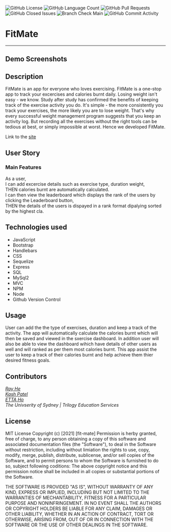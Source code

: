 <img alt="GitHub License" src="https://img.shields.io/apm/l/vim-mode">  <img alt="GitHub Language Count" src="https://img.shields.io/github/languages/count/kashpateltech/fit-mate">  <img alt="GitHub Pull Requests" src="https://img.shields.io/github/pulls/detail/state/kashpateltech/fit-mate/6">  <img alt="GitHub Closed Issues" src="https://img.shields.io/github/issues-closed-raw/kashpateltech/fit-mate">  <img alt="Branch Check Main" src="https://img.shields.io/github/checks-status/kashpateltech/fit-mate/main">  <img alt="GitHub Commit Activity" src="https://img.shields.io/github/commit-activity/w/kashpateltech/fit-mate">

# FitMate
---

## Demo Screenshots





## Description

FitMate is an app for everyone who loves exercising. FitMate is a one-stop app to track your excercises and calories burnt daily. Losing weight isn't easy - we know. Study after study has confirmed the benefits of keeping track of the exercise activity you do. It's simple - the more consistently you track your exercises, the more likely you are to lose weight.  That's why every successful weight management program suggests that you keep an activity log. But recording all the exercises without the right tools can be tedious at best, or simply impossible at worst. Hence we developed FitMate.

Link to the [site](https://DevRayHE.github.io/fit-mate)

## User Story 

### Main Features
As a user, <br>
I can add excercise details such as exercise type, duration weight, <br>
THEN calories burnt are automatically calculated. <br>
I can then view the leaderboard which displays the rank of the users by clicking the Leaderboard button,<br>
THEN the details of the users is dispayed in a rank format dipalying sorted by the highest cla. <br>


## Technologies used 

- JavaScript
- Bootstrap
- Handlebars
- CSS
- Sequelize
- Express
- SQL
- MySql2
- MVC
- NPM
- Node
- Github Version Control

## Usage 

User can add the the type of exercises, duration and keep a track of the activity. The app will automatically calculate the calories burnt which will then be saved and viewed in the sxercise dashboard. In addition user will also be able to view the dashboard wihich have details of other users as well and will ranked as per them most calories burnt. This app assist the user to keep a track of their calories burnt and help achieve them thier desired fitness goals. 

## Contributors

*[Ray He](https://github.com/DevRayHe)* <br>
*[Kash Patel](https://github.com/kashpateltech)* <br>
*[ETTA Ho](https://github.com/Etta0311)* <br>
*The Univserity of Sydney | Trilogy Education Services* <br>

## License 

MIT License
Copyright (c) [2021] [fit-mate]
Permission is herby granted, free of charge, to any person obtaining a copy of this software and associated documentation files (the "Software"), to deal in the Software without restriction, including without limiation the rights to use, copy, modify, merge, publish, distribute, sublicense, and/or sell copies of the Software, and to permit persons to whom the Software is furnished to do so, subject following coditions: 
The above copyright notice and this permission notice shall be included in all copies or substantial portions of the Software. 

THE SOFTWARE IS PROVIDED "AS IS", WITHOUT WARRANTY OF ANY KIND, EXPRESS OR IMPLIED, INCLUDING BUT NOT LIMITED TO THE WARRANTIES OF MECHANTABILITY, FITNESS FOR A PARTICULAR PURPOSE AND NONINFRINGEMENT. IN NO EVENT SHALL THE AUTHORS OR COPYRIGHT HOLDERS BE LIABLE FOR ANY CLAIM, DAMAGES OR OTHER LIABILITY, WHETHER IN AN ACTION OF CONTRACT, TORT OR OTHERWISE, ARISING FROM, OUT OF OR IN CONNECTION WITH THE SOFTWARE OR THE USE OF OTHER DEALINGS IN THE SOFTWARE.  
